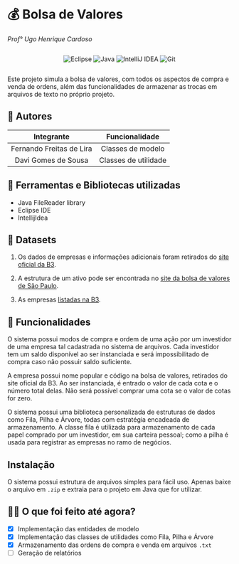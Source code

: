 # 💰 Bolsa de Valores
_Prof° Ugo Henrique Cardoso_

<div style="display: flex; justify-content: center; align-items: center;">

![Eclipse](https://img.shields.io/badge/Eclipse-FE7A16.svg?style=for-the-badge&logo=Eclipse&logoColor=white)
![Java](https://img.shields.io/badge/java-%23ED8B00.svg?style=for-the-badge&logo=openjdk&logoColor=white)
![IntelliJ IDEA](https://img.shields.io/badge/IntelliJIDEA-000000.svg?style=for-the-badge&logo=intellij-idea&logoColor=white)
![Git](https://img.shields.io/badge/git-%23F05033.svg?style=for-the-badge&logo=git&logoColor=white)

</div>

Este projeto simula a bolsa de valores, com todos os aspectos de compra e venda de ordens, além das funcionalidades de armazenar as trocas em arquivos de texto no próprio projeto.

## 🧍 Autores

| Integrante               | Funcionalidade       |
|:------------------------:|:--------------------:|
| Fernando Freitas de Lira | Classes de modelo    |
| Davi Gomes de Sousa      | Classes de utilidade |

## 📖 Ferramentas e Bibliotecas utilizadas

* Java FileReader library
* Eclipse IDE
* IntellijIdea

## 🚀 Datasets

1. Os dados de empresas e informações adicionais foram retirados do [site oficial da B3](https://www.b3.com.br/pt_br/market-data-e-indices/servicos-de-dados/market-data/consultas/boletim-diario/dados-publicos-de-produtos-listados-e-de-balcao/).

1. A estrutura de um ativo pode ser encontrada no [site da bolsa de valores de São Paulo](https://www.b3.com.br/pt_br/produtos-e-servicos/negociacao/renda-variavel/acoes.htm).

1. As empresas [listadas na B3](https://www.b3.com.br/pt_br/produtos-e-servicos/negociacao/renda-variavel/empresas-listadas.htm).

## 🧰 Funcionalidades

O sistema possui modos de compra e ordem de uma ação por um investidor de uma empresa tal cadastrada no sistema de arquivos. Cada investidor tem um saldo disponível ao ser instanciada e será impossibilitado de compra caso não possuir saldo suficiente.

A empresa possui nome popular e código na bolsa de valores, retirados do site oficial da B3. Ao ser instanciada, é entrado o valor de cada cota e o número total delas. Não será possível comprar uma cota se o valor de cotas for zero.

O sistema possui uma biblioteca personalizada de estruturas de dados como Fila, Pilha e Árvore, todas com estratégia encadeada de armazenamento. A classe fila é utilizada para armazenamento de cada papel comprado por um investidor, em sua carteira pessoal; como a pilha é usada para registrar as empresas no ramo de negócios.

## Instalação

O sistema possui estrutura de arquivos simples para fácil uso. Apenas baixe o arquivo em ```.zip``` e extraia para o projeto em Java que for utilizar.

## 🏃‍♀️ O que foi feito até agora?

- [X] Implementação das entidades de modelo
- [X] Implementação das classes de utilidades como Fila, Pilha e Árvore
- [X] Armazenamento das ordens de compra e venda em arquivos ```.txt```
- [ ] Geração de relatórios
